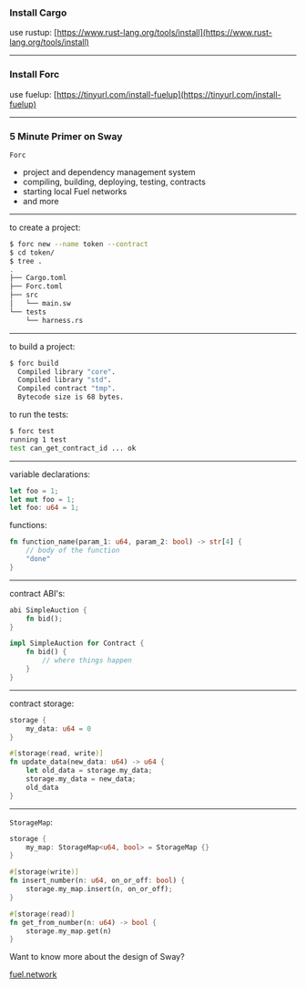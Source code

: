 ### Install Cargo

use rustup: [https://www.rust-lang.org/tools/install](https://www.rust-lang.org/tools/install)

---

### Install Forc

use fuelup: [https://tinyurl.com/install-fuelup](https://tinyurl.com/install-fuelup)

---

### 5 Minute Primer on Sway

`Forc`

<ul class="smallersize">
    <li>project and dependency management system</li>
    <li>compiling, building, deploying, testing, contracts</li>
    <li>starting local Fuel networks</li>
    <li>and more</li>
</ul>

---

to create a project:

```bash
$ forc new --name token --contract
$ cd token/
$ tree .
.
├── Cargo.toml
├── Forc.toml
├── src
│   └── main.sw
└── tests
    └── harness.rs
```

---

to build a project:

```bash
$ forc build
  Compiled library "core".
  Compiled library "std".
  Compiled contract "tmp".
  Bytecode size is 68 bytes.
```

to run the tests:

```bash
$ forc test
running 1 test
test can_get_contract_id ... ok
```

---

variable declarations:

```rust
let foo = 1;
let mut foo = 1;
let foo: u64 = 1;
```

functions:

```rust
fn function_name(param_1: u64, param_2: bool) -> str[4] {
    // body of the function
    "done"
}
```

---

contract ABI's:

```rust
abi SimpleAuction {
    fn bid();
}

impl SimpleAuction for Contract {
    fn bid() {
        // where things happen
    }
}
```

---

contract storage:

```rust
storage {
    my_data: u64 = 0
}

#[storage(read, write)]
fn update_data(new_data: u64) -> u64 {
    let old_data = storage.my_data;
    storage.my_data = new_data;
    old_data
}
```

---

`StorageMap`:

```rust
storage {
    my_map: StorageMap<u64, bool> = StorageMap {}
}

#[storage(write)]
fn insert_number(n: u64, on_or_off: bool) {
    storage.my_map.insert(n, on_or_off);
}

#[storage(read)]
fn get_from_number(n: u64) -> bool {
    storage.my_map.get(n)
}
```

<p class="size">
Want to know more about the design of Sway?

<a href="https://fuel.network/">fuel.network</a>
</p>